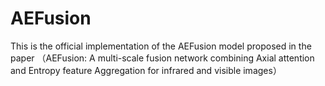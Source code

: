 # AEFusion
This is the official implementation of the AEFusion model proposed in the paper （AEFusion: A multi-scale fusion network combining Axial attention and Entropy feature Aggregation for infrared and visible images）
